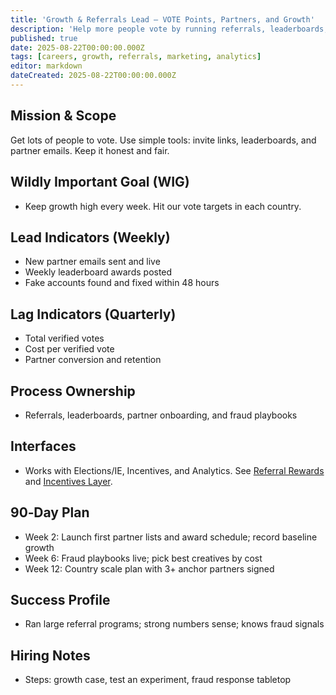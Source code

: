 ```yaml
---
title: 'Growth & Referrals Lead — VOTE Points, Partners, and Growth'
description: 'Help more people vote by running referrals, leaderboards, and partner lists.'
published: true
date: 2025-08-22T00:00:00.000Z
tags: [careers, growth, referrals, marketing, analytics]
editor: markdown
dateCreated: 2025-08-22T00:00:00.000Z
---
```


## Mission & Scope

Get lots of people to vote. Use simple tools: invite links, leaderboards, and partner emails. Keep it honest and fair.

## Wildly Important Goal (WIG)

- Keep growth high every week. Hit our vote targets in each country.

## Lead Indicators (Weekly)

- New partner emails sent and live
- Weekly leaderboard awards posted
- Fake accounts found and fixed within 48 hours

## Lag Indicators (Quarterly)

- Total verified votes
- Cost per verified vote
- Partner conversion and retention

## Process Ownership

- Referrals, leaderboards, partner onboarding, and fraud playbooks

## Interfaces

- Works with Elections/IE, Incentives, and Analytics. See [Referral Rewards](../strategy/referral-rewards-system.md) and [Incentives Layer](../strategy/incentives-layer.md).

## 90‑Day Plan

- Week 2: Launch first partner lists and award schedule; record baseline growth
- Week 6: Fraud playbooks live; pick best creatives by cost
- Week 12: Country scale plan with 3+ anchor partners signed

## Success Profile

- Ran large referral programs; strong numbers sense; knows fraud signals

## Hiring Notes

- Steps: growth case, test an experiment, fraud response tabletop
